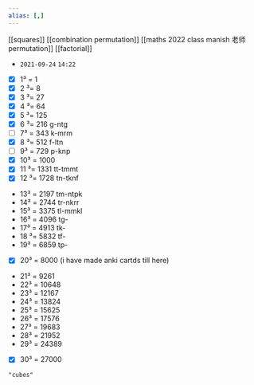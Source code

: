 ```yaml
---
alias: [,]
---
```

[[squares]] [[combination permutation]] [[maths 2022 class manish 老师 permutation]] [[factorial]]

- `2021-09-24` `14:22`
- [x] 1³ = 1
- [x] 2 ³= 8
- [x] 3 ³= 27
- [x] 4 ³= 64
- [x] 5 ³= 125
- [x] 6 ³= 216 g-ntg
- [ ] 7³ = 343 k-mrm
- [x] 8 ³= 512 f-ltn
- [ ] 9³ = 729 p-knp
- [x] 10³ = 1000
- [x] 11 ³= 1331 tt-tmmt
- [x] 12 ³= 1728 tn-tknf
- 13³ = 2197 tm-ntpk
- 14³ = 2744 tr-nkrr
- 15³ = 3375 tl-mmkl
- 16³ = 4096 tg-
- 17³ = 4913 tk-
- 18 ³= 5832 tf-
- 19³ = 6859 tp-
- [x] 20³ = 8000 (i have made anki cartds till here)
- 21³ = 9261
- 22³ = 10648
- 23³ = 12167
- 24³ = 13824
- 25³ = 15625
- 26³ = 17576
- 27³ = 19683
- 28³ = 21952
- 29³ = 24389
- [x] 30³ = 27000
```query
"cubes"
```